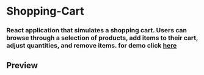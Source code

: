 # Shopping-Cart
### React application that simulates a shopping cart. Users can browse through a selection of products, add items to their cart, adjust quantities, and remove items. for demo click <a href="https://shooppingg-cartt.netlify.app/" target="_blank">here</a>

## Preview

